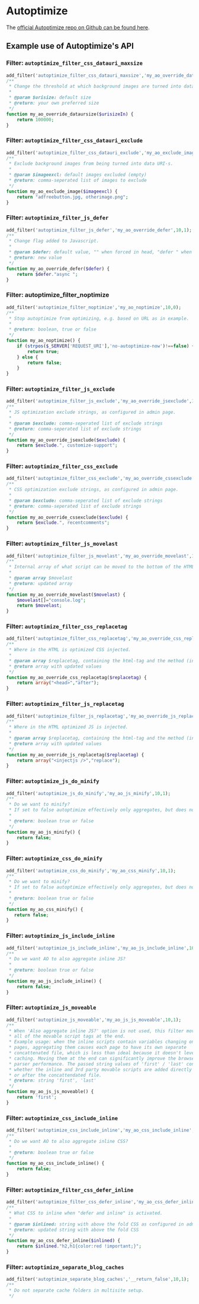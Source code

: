 Autoptimize
===========

The [official Autoptimize repo on Github can be found here](https://github.com/futtta/autoptimize/).

## Example use of Autoptimize's API

### Filter: `autoptimize_filter_css_datauri_maxsize`

```php
add_filter('autoptimize_filter_css_datauri_maxsize','my_ao_override_dataursize',10,1);
/**
 * Change the threshold at which background images are turned into data URI-s.
 *
 * @param $urisize: default size
 * @return: your own preferred size
 */
function my_ao_override_dataursize($urisizeIn) {
	return 100000;
}
```

### Filter: `autoptimize_filter_css_datauri_exclude`

```php
add_filter('autoptimize_filter_css_datauri_exclude','my_ao_exclude_image',10,1);
/**
 * Exclude background images from being turned into data URI-s.
 *
 * @param $imageexcl: default images excluded (empty)
 * @return: comma-seperated list of images to exclude
 */
function my_ao_exclude_image($imageexcl) {
	return "adfreebutton.jpg, otherimage.png";
}
```

### Filter: `autoptimize_filter_js_defer`

```php
add_filter('autoptimize_filter_js_defer','my_ao_override_defer',10,1);
/**
 * Change flag added to Javascript.
 *
 * @param $defer: default value, "" when forced in head, "defer " when not forced in head
 * @return: new value
 */
function my_ao_override_defer($defer) {
	return $defer."async ";
}
```

### Filter: autoptimize_filter_noptimize

```php
add_filter('autoptimize_filter_noptimize','my_ao_noptimize',10,0);
/**
 * Stop autoptimize from optimizing, e.g. based on URL as in example.
 *
 * @return: boolean, true or false
 */
function my_ao_noptimize() {
	if (strpos($_SERVER['REQUEST_URI'],'no-autoptimize-now')!==false) {
		return true;
	} else {
		return false;
	}
}
```

### Filter: `autoptimize_filter_js_exclude`

```php
add_filter('autoptimize_filter_js_exclude','my_ao_override_jsexclude',10,1);
/**
 * JS optimization exclude strings, as configured in admin page.
 *
 * @param $exclude: comma-seperated list of exclude strings
 * @return: comma-seperated list of exclude strings
 */
function my_ao_override_jsexclude($exclude) {
	return $exclude.", customize-support";
}
```

### Filter: `autoptimize_filter_css_exclude`

```php
add_filter('autoptimize_filter_css_exclude','my_ao_override_cssexclude',10,1);
/**
 * CSS optimization exclude strings, as configured in admin page.
 *
 * @param $exclude: comma-seperated list of exclude strings
 * @return: comma-seperated list of exclude strings
 */
function my_ao_override_cssexclude($exclude) {
	return $exclude.", recentcomments";
}
```

### Filter: `autoptimize_filter_js_movelast`

```php
add_filter('autoptimize_filter_js_movelast','my_ao_override_movelast',10,1);
/**
 * Internal array of what script can be moved to the bottom of the HTML.
 *
 * @param array $movelast
 * @return: updated array
 */
function my_ao_override_movelast($movelast) {
	$movelast[]="console.log";
	return $movelast;
}
```

### Filter: `autoptimize_filter_css_replacetag`

```php
add_filter('autoptimize_filter_css_replacetag','my_ao_override_css_replacetag',10,1);
/**
 * Where in the HTML is optimized CSS injected.
 *
 * @param array $replacetag, containing the html-tag and the method (inject "before", "after" or "replace")
 * @return array with updated values
 */
function my_ao_override_css_replacetag($replacetag) {
	return array("<head>","after");
}
```

### Filter: `autoptimize_filter_js_replacetag`

```php
add_filter('autoptimize_filter_js_replacetag','my_ao_override_js_replacetag',10,1);
/**
 * Where in the HTML optimized JS is injected.
 *
 * @param array $replacetag, containing the html-tag and the method (inject "before", "after" or "replace")
 * @return array with updated values
 */
function my_ao_override_js_replacetag($replacetag) {
    return array("<injectjs />","replace");
}
```

### Filter: `autoptimize_js_do_minify`

```php
add_filter('autoptimize_js_do_minify','my_ao_js_minify',10,1);
/**
 * Do we want to minify?
 * If set to false autoptimize effectively only aggregates, but does not minify.
 *
 * @return: boolean true or false
 */
function my_ao_js_minify() {
	return false;
}
```

### Filter: `autoptimize_css_do_minify`

```php
add_filter('autoptimize_css_do_minify','my_ao_css_minify',10,1);
/**
 * Do we want to minify?
 * If set to false autoptimize effectively only aggregates, but does not minify.
 *
 * @return: boolean true or false
 */
function my_ao_css_minify() {
   return false;
}
```

### Filter: `autoptimize_js_include_inline`

```php
add_filter('autoptimize_js_include_inline','my_ao_js_include_inline',10,1);
/**
 * Do we want AO to also aggregate inline JS?
 *
 * @return: boolean true or false
 */
function my_ao_js_include_inline() {
	return false;
}
```

### Filter: `autoptimize_js_moveable`

```php
add_filter('autoptimize_js_moveable','my_ao_js_js_moveable',10,1);
/**
 * When 'Also aggregate inline JS?' option is not used, this filter moves
 * all of the movable script tags at the end.
 * Example usage: when the inline scripts contain variables changing on all
 * pages, aggregating them causes each page to have its own separate
 * concattenated file, which is less than ideal because it doesn't leverage
 * caching. Moving them at the end can significantly improve the browser's
 * parser performance. The passed string values of 'first' / 'last' controls
 * whether the inline and 3rd party movable scripts are added directly before
 * or after the concattendated file.
 * @return: string 'first', 'last'
 */
function my_ao_js_js_moveable() {
    return 'first';
}
```

### Filter: `autoptimize_css_include_inline`

```php
add_filter('autoptimize_css_include_inline','my_ao_css_include_inline',10,1);
/**
 * Do we want AO to also aggregate inline CSS?
 *
 * @return: boolean true or false
 */
function my_ao_css_include_inline() {
    return false;
}
```

### Filter: `autoptimize_filter_css_defer_inline`

```php
add_filter('autoptimize_filter_css_defer_inline','my_ao_css_defer_inline',10,1);
/**
 * What CSS to inline when "defer and inline" is activated.
 *
 * @param $inlined: string with above the fold CSS as configured in admin
 * @return: updated string with above the fold CSS
 */
function my_ao_css_defer_inline($inlined) {
	return $inlined."h2,h1{color:red !important;}";
}
```

### Filter: `autoptimize_separate_blog_caches`

```php
add_filter('autoptimize_separate_blog_caches','__return_false',10,1);
/**
 * Do not separate cache folders in multisite setup.
 */
```
